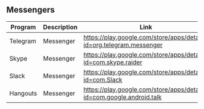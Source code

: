 ## Messengers

| Program | Description | Link | Plugins | Comment |
| --- | --- | --- | --- | --- |
| Telegram | Messenger | https://play.google.com/store/apps/details?id=org.telegram.messenger |
| Skype | Messenger | https://play.google.com/store/apps/details?id=com.skype.raider |
| Slack | Messenger | https://play.google.com/store/apps/details?id=com.Slack |
| Hangouts | Messenger | https://play.google.com/store/apps/details?id=com.google.android.talk |
